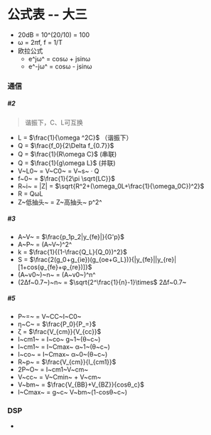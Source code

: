 # 公式表 -- 大三

- 20dB = 10\^(20/10) = 100
- ω = 2$\pi$f,  f = 1/T
- 欧拉公式
  - e^jω^ = cosω + jsinω
  - e^-jω^ = cosω - jsinω




### 通信

##### #2

> 谐振下，C、L可互换

- L = $\frac{1}{\omega ^2C}$ （谐振下）
- Q = $\frac{f_0}{2\Delta f_{0.7}}$ 
- Q = $\frac{1}{R\omega C}$ (串联)
- Q = $\frac{1}{g\omega L}$ (并联)
- V~L0~ = V~C0~ = V~s~ · Q
- f~0~ = $\frac{1}{2\pi \sqrt{LC}}$ 
- R~i~ = |Z| = $\sqrt{R^2+(\omega_0L+\frac{1}{\omega_0C})^2}$ 
- R = QωL
- Z~低抽头~ = Z~高抽头~ p^2^ 



##### #3

- A~V~ = $\frac{p_1p_2|y_{fe}|}{G'p}$ 
- A~P~ = (A~V~)^2^ 
- k = $\frac{1}{(1-\frac{Q_L}{Q_0})^2}$ 
- S = $\frac{2(g_0+g_{ie})(g_{oe+G_L})}{|y_{fe}||y_{re}|[1+cos(φ_{fe}+φ_{re})]}$ 
- (A~v0~)~n~ = (A~v0~)^n^ 
- (2Δf~0.7~)~n~ = $\sqrt{2^\frac{1}{n}-1}\times$ 2Δf~0.7~ 



##### #5

- P~=~ = V~CC~I~C0~ 
- η~C~ = $\frac{P_0}{P_=}$ 
- ζ = $\frac{V_{cm}}{V_{cc}}$ 
- I~cm1~ = I~co~ g~1~(θ~c~) 
- I~cm1~ = I~Cmax~ α~1~(θ~c~) 
- I~co~ = I~Cmax~ α~0~(θ~c~) 
- R~p~ = $\frac{V_{cm}}{I_{cm1}}$ 
- 2P~O~ = I~cm1~V~cm~ 
- V~cc~ = V~Cmin~ + V~cm~ 
- V~bm~ = $\frac{V_{BB}+V_{BZ}}{cosθ_c}$ 
- I~Cmax~ = g~c~ V~bm~(1-cosθ~c~) 



### DSP

- 
